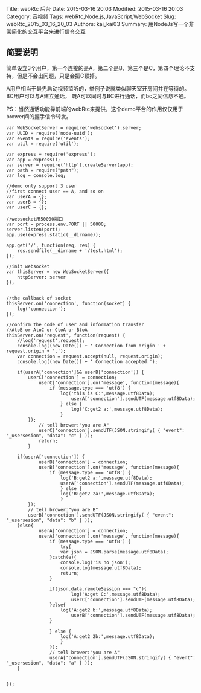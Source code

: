 ﻿Title: webRtc 后台
Date: 2015-03-16 20:03
Modified: 2015-03-16 20:03
Category: 音视频
Tags: webRtc,Node.js,JavaScript,WebSocket
Slug: webRtc_2015_03_16_20_03
Authors: kai_kai03
Summary: 用NodeJs写一个非常简化的交互平台来进行信令交互

## 简要说明 ##
简单设立3个用户，第一个连接的是A，第二个是B，第三个是C，第四个理论不支持，但是不会出问题，只是会把C顶掉。

A用户相当于最先启动视频监听的，举例子说就类似聊天室开房间并在等待的。
BC用户可以与A建立通话，
既A可以同时与BC进行通话，而bc之间信息不通。

PS：当然通话功能靠前端的webRtc来提供，这个demo平台的作用仅仅用于brower间的握手信令转发。

	var WebSocketServer = require('websocket').server;
	var UUID = require('node-uuid');
	var events = require('events');
	var util = require('util');
	
	var express = require('express');
	var app = express();
	var server = require('http').createServer(app);
	var path = require("path");
	var log = console.log;
	
	//demo only support 3 user
	//first connect user == A, and so on
	var userA = {};
	var userB = {};
	var userC = {};
	
	//websocket用50000端口
	var port = process.env.PORT || 50000;
	server.listen(port);
	app.use(express.static(__dirname));
	
	app.get('/', function(req, res) {
		res.sendfile(__dirname + '/test.html');
	});
	
	//init websocket
	var thisServer = new WebSocketServer({
		httpServer: server
	});
	

	//the callback of socket
	thisServer.on('connection', function(socket) {
		log('connection');
	});

	//confirm the code of user and information transfer
	//AtoB or AtoC or CtoA or BtoA 
	thisServer.on('request', function(request) {
		//log('request',request);
		console.log((new Date()) + ' Connection from origin ' + request.origin + '.');
		var connection = request.accept(null, request.origin);
		console.log((new Date()) + ' Connection accepted.');
		
		if(userA['connection']&& userB['connection']) {
			userC['connection'] = connection;
				userC['connection'].on('message', function(message){
					if (message.type === 'utf8') {
						log('this is C:',message.utf8Data);
							userA['connection'].sendUTF(message.utf8Data);
						} else {
							log('C:get2 a:',message.utf8Data);
						}
			});
				// tell brower:"you are A"
				userC['connection'].sendUTF(JSON.stringify( { "event": "_usersesion", "data": "c" } ));
				return;
			}
		
		if(userA['connection']) {
				userB['connection'] = connection;
				userB['connection'].on('message', function(message){
					if (message.type === 'utf8') {
						log('B:get2 a:',message.utf8Data);
						userA['connection'].sendUTF(message.utf8Data);
						} else {
						log('B:get2 2a:',message.utf8Data);
						}
			});
			// tell brower:"you are B"
			userB['connection'].sendUTF(JSON.stringify( { "event": "_usersesion", "data": "b" } ));
		}else{
				userA['connection'] = connection;
				userA['connection'].on('message', function(message){
					if (message.type === 'utf8') {
						try{
				  		var json = JSON.parse(message.utf8Data);
				  	}catch(e){
				  		console.log('is no json');
				  		console.log(message.utf8Data);
				  		return;
				  	}
				  	
				  	if(json.data.remoteSession === "c"){
							log('A:get C:',message.utf8Data);
							userC['connection'].sendUTF(message.utf8Data);
			    	}else{
			    		log('A:get2 b:',message.utf8Data);
							userB['connection'].sendUTF(message.utf8Data);
			    	}
				  	
					} else {
						log('A:get2 2b:',message.utf8Data);
						}
					});
					// tell brower:"you are A"
					userA['connection'].sendUTF(JSON.stringify( { "event": "_usersesion", "data": "a" } ));
		}
	
		
	});